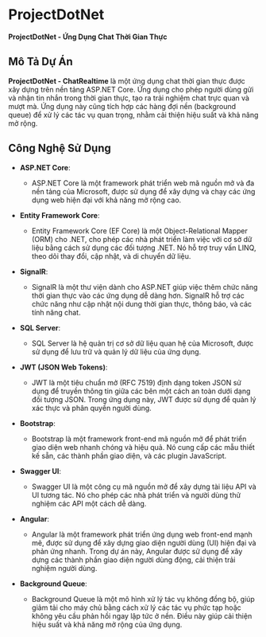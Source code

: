 # ProjectDotNet

**ProjectDotNet - Ứng Dụng Chat Thời Gian Thực**

## Mô Tả Dự Án

**ProjectDotNet - ChatRealtime** là một ứng dụng chat thời gian thực được xây dựng trên nền tảng ASP.NET Core. Ứng dụng cho phép người dùng gửi và nhận tin nhắn trong thời gian thực, tạo ra trải nghiệm chat trực quan và mượt mà. Ứng dụng này cũng tích hợp các hàng đợi nền (background queue) để xử lý các tác vụ quan trọng, nhằm cải thiện hiệu suất và khả năng mở rộng.

## Công Nghệ Sử Dụng

- **ASP.NET Core**: 
   - ASP.NET Core là một framework phát triển web mã nguồn mở và đa nền tảng của Microsoft, được sử dụng để xây dựng và chạy các ứng dụng web hiện đại với khả năng mở rộng cao.

- **Entity Framework Core**:
   - Entity Framework Core (EF Core) là một Object-Relational Mapper (ORM) cho .NET, cho phép các nhà phát triển làm việc với cơ sở dữ liệu bằng cách sử dụng các đối tượng .NET. Nó hỗ trợ truy vấn LINQ, theo dõi thay đổi, cập nhật, và di chuyển dữ liệu.

- **SignalR**:
   - SignalR là một thư viện dành cho ASP.NET giúp việc thêm chức năng thời gian thực vào các ứng dụng dễ dàng hơn. SignalR hỗ trợ các chức năng như cập nhật nội dung thời gian thực, thông báo, và các tính năng chat.

- **SQL Server**:
   - SQL Server là hệ quản trị cơ sở dữ liệu quan hệ của Microsoft, được sử dụng để lưu trữ và quản lý dữ liệu của ứng dụng.

- **JWT (JSON Web Tokens)**:
   - JWT là một tiêu chuẩn mở (RFC 7519) định dạng token JSON sử dụng để truyền thông tin giữa các bên một cách an toàn dưới dạng đối tượng JSON. Trong ứng dụng này, JWT được sử dụng để quản lý xác thực và phân quyền người dùng.

- **Bootstrap**:
   - Bootstrap là một framework front-end mã nguồn mở để phát triển giao diện web nhanh chóng và hiệu quả. Nó cung cấp các mẫu thiết kế sẵn, các thành phần giao diện, và các plugin JavaScript.

- **Swagger UI**:
   - Swagger UI là một công cụ mã nguồn mở để xây dựng tài liệu API và UI tương tác. Nó cho phép các nhà phát triển và người dùng thử nghiệm các API một cách dễ dàng.

- **Angular**:
   - Angular là một framework phát triển ứng dụng web front-end mạnh mẽ, được sử dụng để xây dựng giao diện người dùng (UI) hiện đại và phản ứng nhanh. Trong dự án này, Angular được sử dụng để xây dựng các thành phần giao diện người dùng động, cải thiện trải nghiệm người dùng.

- **Background Queue**:
   - Background Queue là một mô hình xử lý tác vụ không đồng bộ, giúp giảm tải cho máy chủ bằng cách xử lý các tác vụ phức tạp hoặc không yêu cầu phản hồi ngay lập tức ở nền. Điều này giúp cải thiện hiệu suất và khả năng mở rộng của ứng dụng.
